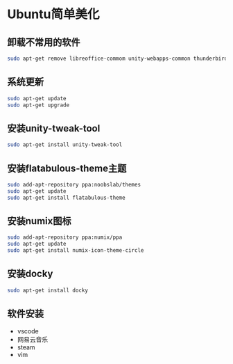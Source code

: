 # Ubuntu简单美化

## 卸载不常用的软件

```bash
sudo apt-get remove libreoffice-commom unity-webapps-common thunderbird totem rhythmbox empathy brasero simple-scan gnome-mahjongg aisleriot gnome-mines cheese transmission-common gnome-orca webbrowser-app gnome-sudoku  landscape-client-ui-install onboard deja-dup
```

## 系统更新

```bash
sudo apt-get update
sudo apt-get upgrade
```

## 安装unity-tweak-tool

```bash
sudo apt-get install unity-tweak-tool
```

## 安装flatabulous-theme主题

```bash
sudo add-apt-repository ppa:noobslab/themes
sudo apt-get update
sudo apt-get install flatabulous-theme
```

## 安装numix图标

```bash
sudo add-apt-repository ppa:numix/ppa
sudo apt-get update
sudo apt-get install numix-icon-theme-circle
```

## 安装docky

```bash
sudo apt-get install docky
```

## 软件安装

* vscode
* 网易云音乐
* steam
* vim